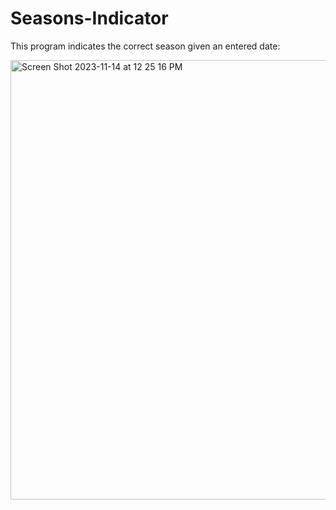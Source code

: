# Seasons-Indicator
This program indicates the correct season given an entered date:

<img width="703" alt="Screen Shot 2023-11-14 at 12 25 16 PM" src="https://github.com/treaddevs/Seasons-Indicator/assets/148214913/82c5bbfd-d13c-4367-ac48-2366d47ee0fa">
